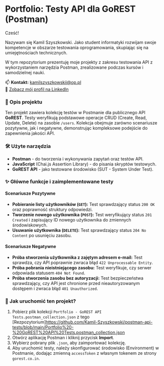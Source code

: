# Portfolio: Testy API dla GoREST (Postman)

Cześć!

Nazywam się Kamil Szyszkowski. Jako student informatyki rozwijam swoje kompetencje w obszarze testowania oprogramowania, skupiając się na umiejętnościach technicznych.

W tym repozytorium prezentuję moje projekty z zakresu testowania API z wykorzystaniem narzędzia Postman, zrealizowane podczas kursów i samodzielnej nauki.

📫 **Kontakt:** kamilszyszkowskii@op.pl  
🔗 [Zobacz mój profil na LinkedIn](https://www.linkedin.com/in/kamil-szyszkowski-a55a00270)


### 📝 Opis projektu

Ten projekt zawiera kolekcję testów w Postmanie dla publicznego API **GoREST**. Testy weryfikują podstawowe operacje CRUD (Create, Read, Update, Delete) na zasobie `/users`. Kolekcja obejmuje zarówno scenariusze pozytywne, jak i negatywne, demonstrując kompleksowe podejście do zapewnienia jakości API.

### 🛠️ Użyte narzędzia

* **Postman** - do tworzenia i wykonywania zapytań oraz testów API.
* **JavaScript** (Chai.js Assertion Library) - do pisania skryptów testowych.
* **GoREST API** - jako testowane środowisko (SUT - System Under Test).

### ✨ Główne funkcje i zaimplementowane testy

#### Scenariusze Pozytywne
* **Pobieranie listy użytkowników (`GET`):** Test sprawdzający status `200 OK` oraz poprawność struktury odpowiedzi.
* **Tworzenie nowego użytkownika (`POST`):** Test weryfikujący status `201 Created` i zapisujący ID nowego użytkownika do zmiennych środowiskowych.
* **Usuwanie użytkownika (`DELETE`):** Test sprawdzający status `204 No Content` po usunięciu zasobu.

#### Scenariusze Negatywne
* **Próba stworzenia użytkownika z zajętym adresem e-mail:** Test sprawdza, czy API poprawnie zwraca błąd `422 Unprocessable Entity`.
* **Próba pobrania nieistniejącego zasobu:** Test weryfikuje, czy serwer odpowiada statusem `404 Not Found`.
* **Próba stworzenia zasobu bez autoryzacji:** Test bezpieczeństwa sprawdzający, czy API jest chronione przed nieautoryzowanym dostępem i zwraca błąd `401 Unauthorized`.

### 🚀 Jak uruchomić ten projekt?

1.  Pobierz plik kolekcji `Portfolio - GoREST API Tests.postman_collection.json` z tego [Rezpozytorium]https://github.com/Kamil-Szyszkowski/postman-api-tests/blob/main/Portfolio%20-%20GoREST%20API%20Tests.postman_collection.json
2.  Otwórz aplikację Postman i kliknij przycisk **Import**.
3.  Wybierz pobrany plik `.json`, aby zaimportować kolekcję.
4.  Aby uruchomić testy, należy skonfigurować środowisko (Environment) w Postmanie, dodając zmienną `accessToken` z własnym tokenem ze strony `gorest.co.in`.
